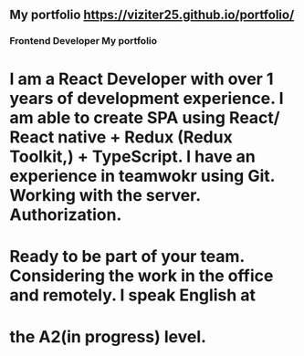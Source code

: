 
## My portfolio  https://viziter25.github.io/portfolio/


###  Frontend Developer My portfolio

# I am a React Developer with over 1 years of development experience. I am able to create SPA using React/ React native + Redux (Redux Toolkit,) + TypeScript. I have an experience in teamwokr using Git. Working with the server. Authorization.
# Ready to be part of your team. Considering the work in the office and remotely. I speak English at
# the A2(in progress) level.
